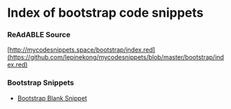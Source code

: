 
# Index of bootstrap code snippets


### ReAdABLE Source

[http://mycodesnippets.space/bootstrap/index.red](https://github.com/lepinekong/mycodesnippets/blob/master/bootstrap/index.red)


### Bootstrap Snippets

- [Bootstrap Blank Snippet](./bootstrap.blank)
                        
